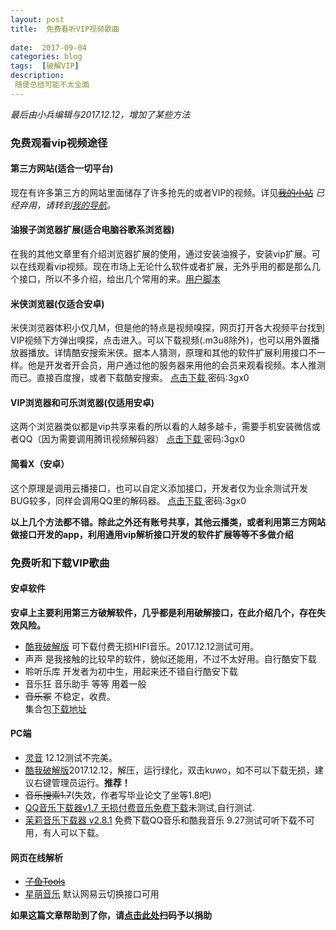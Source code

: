 ```yaml
---	
layout: post 
title: 	免费看听VIP视频歌曲
  
date:  2017-09-04  
categories: blog 	 
tags:  [破解VIP]  	
description: 	
 随便总结可能不太全面
---      
```

  *最后由小兵编辑与2017.12.12，增加了某些方法*              
### 免费观看vip视频途径     
#### 第三方网站(适合一切平台)  
现在有许多第三方的网站里面储存了许多抢先的或者VIP的视频。详见[~~我的小站~~](http://choose.sxl.cn/) *已经弃用，请转到[我的导航](http://flyme.tk/ok.html)。*               

  
#### 油猴子浏览器扩展(适合电脑谷歌系浏览器)  
在我的其他文章里有介绍浏览器扩展的使用，通过安装油猴子，安装vip扩展。可以在线观看vip视频。现在市场上无论什么软件或者扩展，无外乎用的都是那么几个接口，所以不多介绍，给出几个常用的来。[用户脚本](https://greasyfork.org/zh-CN/scripts)    

#### 米侠浏览器(仅适合安卓)  
米侠浏览器体积小仅几M，但是他的特点是视频嗅探，网页打开各大视频平台找到VIP视频下方弹出嗅探，点击进入。可以下载视频(.m3u8除外)，也可以用外置播放器播放。详情酷安搜索米侠。据本人猜测，原理和其他的软件扩展利用接口不一样。他是开发者开会员，用户通过他的服务器来用他的会员来观看视频。本人推测而已。直接百度搜，或者下载酷安搜索。 [点击下载 ](https://pan.lanzou.com/b126831/)密码:3gx0
####  VIP浏览器和可乐浏览器(仅适用安卓)      
这两个浏览器类似都是vip共享来看的所以看的人越多越卡，需要手机安装微信或者QQ（因为需要调用腾讯视频解码器） [点击下载 ](https://pan.lanzou.com/b126831/)密码:3gx0         
####  简看X（安卓）  
这个原理是调用云播接口，也可以自定义添加接口，开发者仅为业余测试开发BUG较多，同样会调用QQ里的解码器。 [点击下载 ](https://pan.lanzou.com/b126831/)密码:3gx0            
   
 **以上几个方法都不错。除此之外还有账号共享，其他云播类，或者利用第三方网站做接口开发的app，利用通用vip解析接口开发的软件扩展等等不多做介绍**       

  
### 免费听和下载VIP歌曲    
#### 安卓软件     
  **安卓上主要利用第三方破解软件，几乎都是利用破解接口，在此介绍几个，存在失效风险。**   

- [酷我破解版](https://pan.lanzou.com/1620916/) 可下载付费无损HIFI音乐。2017.12.12测试可用。        
- 声声   是我接触的比较早的软件，貌似还能用，不过不太好用。自行酷安下载     
- 聆听乐库   开发者为初中生，用起来还不错自行酷安下载     
-  音乐狂 音乐助手 等等  用着一般     
-  ~~音乐冢~~ 不稳定，收费。  
集合包[下载地址](https://pan.baidu.com/s/1qXNIADI#list/path=%2F&parentPath=%2FAndroid%20App)

####  PC端         

- [灵音](http://lyplayer.hkjapp.com/) 12.12测试不完美。       
- [酷我破解版](https://pan.lanzou.com/i08wani)2017.12.12，解压，运行绿化，双击kuwo，如不可以下载无损，建议右键管理员运行。**推荐！**       
- ~~音乐搜索1.7~~(失效，作者写毕业论文了坐等1.8吧)  
- [QQ音乐下载器v1.7 无损付费音乐免费下载](http://www.zdfans.com/6790.html)未测试,自行测试.     
- [茉莉音乐下载器 v2.8.1](https://pan.baidu.com/s/1hsai5qk) 免费下载QQ音乐和酷我音乐 9.27测试可听下载不可用，有人可以下载。

    
#### 网页在线解析  

- ~~[子鱼Tools](http://tools.fooor.cn/music/)~~
- [星萌音乐](http://sg.ercy.vip)  默认网易云切换接口可用



**如果这篇文章帮助到了你，请[点击此处](http://flyme.tk/about/)扫码予以捐助**





 


 
  

